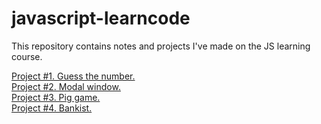 # javascript-learncode

This repository contains notes and projects I've made on the JS learning course.

[Project #1. Guess the number.](https://github.com/ManoolK/javascript-learncode/tree/master/project_guess_number)\
[Project #2. Modal window.](https://github.com/ManoolK/javascript-learncode/tree/master/project_modal_window)\
[Project #3. Pig game.](https://github.com/ManoolK/javascript-learncode/tree/master/project_pig_game)\
[Project #4. Bankist.](/project_bankist)
